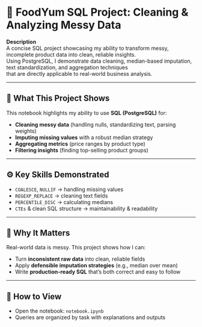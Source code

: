# 🥗 FoodYum SQL Project: Cleaning & Analyzing Messy Data

**Description**  
A concise SQL project showcasing my ability to transform messy, incomplete product data into clean, reliable insights.  
Using PostgreSQL, I demonstrate data cleaning, median-based imputation, text standardization, and aggregation techniques  
that are directly applicable to real-world business analysis.

---

## 📌 What This Project Shows
This notebook highlights my ability to use **SQL (PostgreSQL)** for:

- **Cleaning messy data** (handling nulls, standardizing text, parsing weights)  
- **Imputing missing values** with a robust median strategy  
- **Aggregating metrics** (price ranges by product type)  
- **Filtering insights** (finding top-selling product groups)  

---

## ⚙️ Key Skills Demonstrated
- `COALESCE`, `NULLIF` → handling missing values  
- `REGEXP_REPLACE` → cleaning text fields  
- `PERCENTILE_DISC` → calculating medians  
- `CTEs` & clean SQL structure → maintainability & readability  

---

## 🎯 Why It Matters
Real-world data is messy. This project shows how I can:

- Turn **inconsistent raw data** into clean, reliable fields  
- Apply **defensible imputation strategies** (e.g., median over mean)  
- Write **production-ready SQL** that’s both correct and easy to follow  

---

## 🚀 How to View
- Open the notebook: `notebook.ipynb`  
- Queries are organized by task with explanations and outputs  
